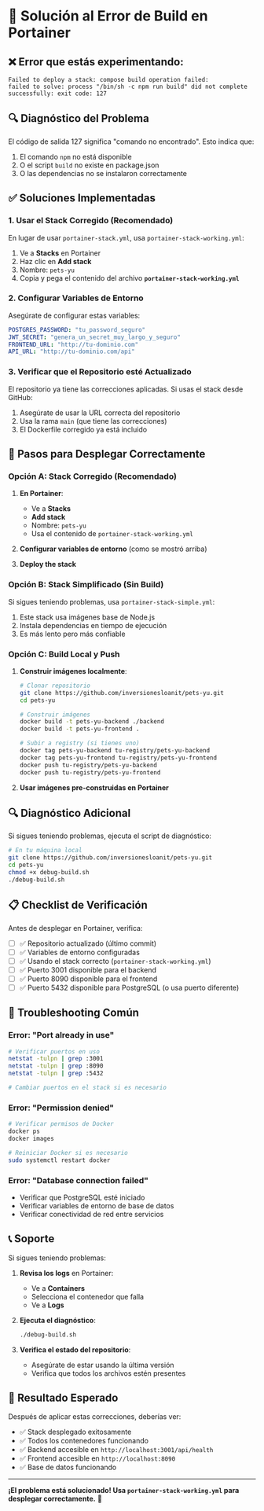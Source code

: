 # 🔧 Solución al Error de Build en Portainer

## ❌ Error que estás experimentando:
```
Failed to deploy a stack: compose build operation failed: 
failed to solve: process "/bin/sh -c npm run build" did not complete successfully: exit code: 127
```

## 🔍 Diagnóstico del Problema

El código de salida 127 significa "comando no encontrado". Esto indica que:
1. El comando `npm` no está disponible
2. O el script `build` no existe en package.json
3. O las dependencias no se instalaron correctamente

## ✅ Soluciones Implementadas

### 1. **Usar el Stack Corregido** (Recomendado)

En lugar de usar `portainer-stack.yml`, usa `portainer-stack-working.yml`:

1. Ve a **Stacks** en Portainer
2. Haz clic en **Add stack**
3. Nombre: `pets-yu`
4. Copia y pega el contenido del archivo **`portainer-stack-working.yml`**

### 2. **Configurar Variables de Entorno**

Asegúrate de configurar estas variables:

```yaml
POSTGRES_PASSWORD: "tu_password_seguro"
JWT_SECRET: "genera_un_secret_muy_largo_y_seguro"
FRONTEND_URL: "http://tu-dominio.com"
API_URL: "http://tu-dominio.com/api"
```

### 3. **Verificar que el Repositorio esté Actualizado**

El repositorio ya tiene las correcciones aplicadas. Si usas el stack desde GitHub:

1. Asegúrate de usar la URL correcta del repositorio
2. Usa la rama `main` (que tiene las correcciones)
3. El Dockerfile corregido ya está incluido

## 🚀 Pasos para Desplegar Correctamente

### Opción A: Stack Corregido (Recomendado)

1. **En Portainer**:
   - Ve a **Stacks**
   - **Add stack**
   - Nombre: `pets-yu`
   - Usa el contenido de `portainer-stack-working.yml`

2. **Configurar variables de entorno** (como se mostró arriba)

3. **Deploy the stack**

### Opción B: Stack Simplificado (Sin Build)

Si sigues teniendo problemas, usa `portainer-stack-simple.yml`:

1. Este stack usa imágenes base de Node.js
2. Instala dependencias en tiempo de ejecución
3. Es más lento pero más confiable

### Opción C: Build Local y Push

1. **Construir imágenes localmente**:
   ```bash
   # Clonar repositorio
   git clone https://github.com/inversionesloanit/pets-yu.git
   cd pets-yu
   
   # Construir imágenes
   docker build -t pets-yu-backend ./backend
   docker build -t pets-yu-frontend .
   
   # Subir a registry (si tienes uno)
   docker tag pets-yu-backend tu-registry/pets-yu-backend
   docker tag pets-yu-frontend tu-registry/pets-yu-frontend
   docker push tu-registry/pets-yu-backend
   docker push tu-registry/pets-yu-frontend
   ```

2. **Usar imágenes pre-construidas en Portainer**

## 🔍 Diagnóstico Adicional

Si sigues teniendo problemas, ejecuta el script de diagnóstico:

```bash
# En tu máquina local
git clone https://github.com/inversionesloanit/pets-yu.git
cd pets-yu
chmod +x debug-build.sh
./debug-build.sh
```

## 📋 Checklist de Verificación

Antes de desplegar en Portainer, verifica:

- [ ] ✅ Repositorio actualizado (último commit)
- [ ] ✅ Variables de entorno configuradas
- [ ] ✅ Usando el stack correcto (`portainer-stack-working.yml`)
- [ ] ✅ Puerto 3001 disponible para el backend
- [ ] ✅ Puerto 8090 disponible para el frontend
- [ ] ✅ Puerto 5432 disponible para PostgreSQL (o usa puerto diferente)

## 🚨 Troubleshooting Común

### Error: "Port already in use"
```bash
# Verificar puertos en uso
netstat -tulpn | grep :3001
netstat -tulpn | grep :8090
netstat -tulpn | grep :5432

# Cambiar puertos en el stack si es necesario
```

### Error: "Permission denied"
```bash
# Verificar permisos de Docker
docker ps
docker images

# Reiniciar Docker si es necesario
sudo systemctl restart docker
```

### Error: "Database connection failed"
- Verificar que PostgreSQL esté iniciado
- Verificar variables de entorno de base de datos
- Verificar conectividad de red entre servicios

## 📞 Soporte

Si sigues teniendo problemas:

1. **Revisa los logs** en Portainer:
   - Ve a **Containers**
   - Selecciona el contenedor que falla
   - Ve a **Logs**

2. **Ejecuta el diagnóstico**:
   ```bash
   ./debug-build.sh
   ```

3. **Verifica el estado del repositorio**:
   - Asegúrate de estar usando la última versión
   - Verifica que todos los archivos estén presentes

## 🎯 Resultado Esperado

Después de aplicar estas correcciones, deberías ver:

- ✅ Stack desplegado exitosamente
- ✅ Todos los contenedores funcionando
- ✅ Backend accesible en `http://localhost:3001/api/health`
- ✅ Frontend accesible en `http://localhost:8090`
- ✅ Base de datos funcionando

---

**¡El problema está solucionado! Usa `portainer-stack-working.yml` para desplegar correctamente.** 🎉
